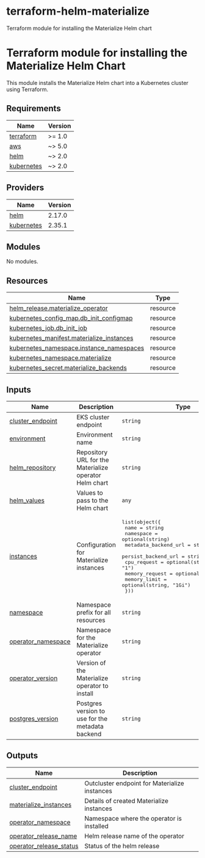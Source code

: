 # terraform-helm-materialize
Terraform module for installing the Materialize Helm chart

<!-- BEGIN_TF_DOCS -->
# Terraform module for installing the Materialize Helm Chart

This module installs the Materialize Helm chart into a Kubernetes cluster using Terraform.

## Requirements

| Name | Version |
|------|---------|
| <a name="requirement_terraform"></a> [terraform](#requirement\_terraform) | >= 1.0 |
| <a name="requirement_aws"></a> [aws](#requirement\_aws) | ~> 5.0 |
| <a name="requirement_helm"></a> [helm](#requirement\_helm) | ~> 2.0 |
| <a name="requirement_kubernetes"></a> [kubernetes](#requirement\_kubernetes) | ~> 2.0 |

## Providers

| Name | Version |
|------|---------|
| <a name="provider_helm"></a> [helm](#provider\_helm) | 2.17.0 |
| <a name="provider_kubernetes"></a> [kubernetes](#provider\_kubernetes) | 2.35.1 |

## Modules

No modules.

## Resources

| Name | Type |
|------|------|
| [helm_release.materialize_operator](https://registry.terraform.io/providers/hashicorp/helm/latest/docs/resources/release) | resource |
| [kubernetes_config_map.db_init_configmap](https://registry.terraform.io/providers/hashicorp/kubernetes/latest/docs/resources/config_map) | resource |
| [kubernetes_job.db_init_job](https://registry.terraform.io/providers/hashicorp/kubernetes/latest/docs/resources/job) | resource |
| [kubernetes_manifest.materialize_instances](https://registry.terraform.io/providers/hashicorp/kubernetes/latest/docs/resources/manifest) | resource |
| [kubernetes_namespace.instance_namespaces](https://registry.terraform.io/providers/hashicorp/kubernetes/latest/docs/resources/namespace) | resource |
| [kubernetes_namespace.materialize](https://registry.terraform.io/providers/hashicorp/kubernetes/latest/docs/resources/namespace) | resource |
| [kubernetes_secret.materialize_backends](https://registry.terraform.io/providers/hashicorp/kubernetes/latest/docs/resources/secret) | resource |

## Inputs

| Name | Description | Type | Default | Required |
|------|-------------|------|---------|:--------:|
| <a name="input_cluster_endpoint"></a> [cluster\_endpoint](#input\_cluster\_endpoint) | EKS cluster endpoint | `string` | n/a | yes |
| <a name="input_environment"></a> [environment](#input\_environment) | Environment name | `string` | n/a | yes |
| <a name="input_helm_repository"></a> [helm\_repository](#input\_helm\_repository) | Repository URL for the Materialize operator Helm chart | `string` | `"https://raw.githubusercontent.com/bobbyiliev/materialize/refs/heads/helm-chart-package/misc/helm-charts"` | no |
| <a name="input_helm_values"></a> [helm\_values](#input\_helm\_values) | Values to pass to the Helm chart | `any` | n/a | yes |
| <a name="input_instances"></a> [instances](#input\_instances) | Configuration for Materialize instances | <pre>list(object({<br/>    name                 = string<br/>    namespace            = optional(string)<br/>    metadata_backend_url = string<br/>    persist_backend_url  = string<br/>    cpu_request          = optional(string, "1")<br/>    memory_request       = optional(string, "1Gi")<br/>    memory_limit         = optional(string, "1Gi")<br/>  }))</pre> | `[]` | no |
| <a name="input_namespace"></a> [namespace](#input\_namespace) | Namespace prefix for all resources | `string` | n/a | yes |
| <a name="input_operator_namespace"></a> [operator\_namespace](#input\_operator\_namespace) | Namespace for the Materialize operator | `string` | `"materialize"` | no |
| <a name="input_operator_version"></a> [operator\_version](#input\_operator\_version) | Version of the Materialize operator to install | `string` | `"v0.127.1"` | no |
| <a name="input_postgres_version"></a> [postgres\_version](#input\_postgres\_version) | Postgres version to use for the metadata backend | `string` | `"15"` | no |

## Outputs

| Name | Description |
|------|-------------|
| <a name="output_cluster_endpoint"></a> [cluster\_endpoint](#output\_cluster\_endpoint) | Outcluster endpoint for Materialize instances |
| <a name="output_materialize_instances"></a> [materialize\_instances](#output\_materialize\_instances) | Details of created Materialize instances |
| <a name="output_operator_namespace"></a> [operator\_namespace](#output\_operator\_namespace) | Namespace where the operator is installed |
| <a name="output_operator_release_name"></a> [operator\_release\_name](#output\_operator\_release\_name) | Helm release name of the operator |
| <a name="output_operator_release_status"></a> [operator\_release\_status](#output\_operator\_release\_status) | Status of the helm release |
<!-- END_TF_DOCS -->